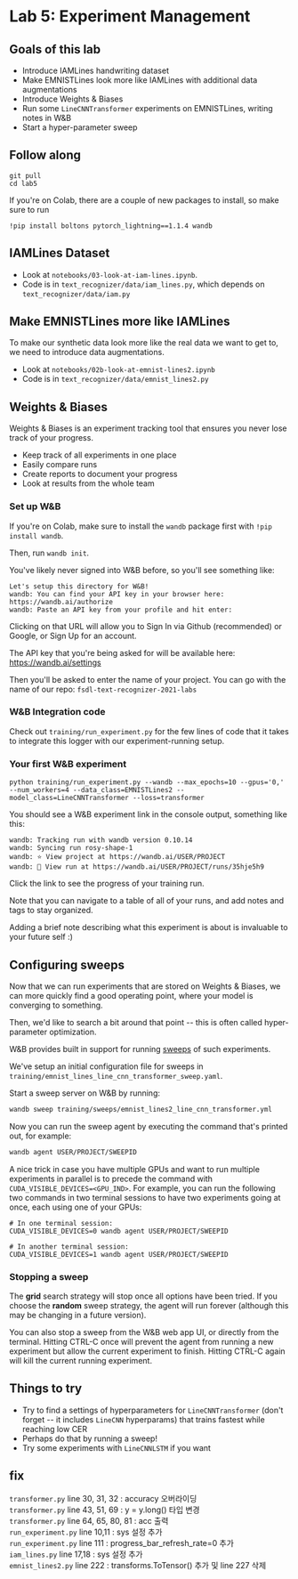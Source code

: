 # Lab 5: Experiment Management

## Goals of this lab

- Introduce IAMLines handwriting dataset
- Make EMNISTLines look more like IAMLines with additional data augmentations
- Introduce Weights & Biases
- Run some `LineCNNTransformer` experiments on EMNISTLines, writing notes in W&B
- Start a hyper-parameter sweep

## Follow along

```
git pull
cd lab5
```

If you're on Colab, there are a couple of new packages to install, so make sure to run

```
!pip install boltons pytorch_lightning==1.1.4 wandb
```

## IAMLines Dataset

- Look at `notebooks/03-look-at-iam-lines.ipynb`.
- Code is in `text_recognizer/data/iam_lines.py`, which depends on `text_recognizer/data/iam.py`

## Make EMNISTLines more like IAMLines

To make our synthetic data look more like the real data we want to get to, we need to introduce data augmentations.

- Look at `notebooks/02b-look-at-emnist-lines2.ipynb`
- Code is in `text_recognizer/data/emnist_lines2.py`

## Weights & Biases

Weights & Biases is an experiment tracking tool that ensures you never lose track of your progress.

- Keep track of all experiments in one place
- Easily compare runs
- Create reports to document your progress
- Look at results from the whole team

### Set up W&B

If you're on Colab, make sure to install the `wandb` package first with `!pip install wandb`.

Then, run `wandb init`.

You've likely never signed into W&B before, so you'll see something like:

```text
Let's setup this directory for W&B!
wandb: You can find your API key in your browser here: https://wandb.ai/authorize
wandb: Paste an API key from your profile and hit enter:
```

Clicking on that URL will allow you to Sign In via Github (recommended) or Google, or Sign Up for an account.

The API key that you're being asked for will be available here: https://wandb.ai/settings

Then you'll be asked to enter the name of your project.
You can go with the name of our repo: `fsdl-text-recognizer-2021-labs`

### W&B Integration code

Check out `training/run_experiment.py` for the few lines of code that it takes to integrate this logger with our experiment-running setup.

### Your first W&B experiment

```
python training/run_experiment.py --wandb --max_epochs=10 --gpus='0,' --num_workers=4 --data_class=EMNISTLines2 --model_class=LineCNNTransformer --loss=transformer
```

You should see a W&B experiment link in the console output, something like this:

```text
wandb: Tracking run with wandb version 0.10.14
wandb: Syncing run rosy-shape-1
wandb: ⭐️ View project at https://wandb.ai/USER/PROJECT
wandb: 🚀 View run at https://wandb.ai/USER/PROJECT/runs/35hje5h9
```

Click the link to see the progress of your training run.

Note that you can navigate to a table of all of your runs, and add notes and tags to stay organized.

Adding a brief note describing what this experiment is about is invaluable to your future self :)

## Configuring sweeps

Now that we can run experiments that are stored on Weights & Biases, we can more quickly find a good operating point, where your model is converging to something.

Then, we'd like to search a bit around that point -- this is often called hyper-parameter optimization.

W&B provides built in support for running [sweeps](https://docs.wandb.com/library/sweeps) of such experiments.

We've setup an initial configuration file for sweeps in `training/emnist_lines_line_cnn_transformer_sweep.yaml`.

Start a sweep server on W&B by running:

```bash
wandb sweep training/sweeps/emnist_lines2_line_cnn_transformer.yml
```

Now you can run the sweep agent by executing the command that's printed out, for example:

```bash
wandb agent USER/PROJECT/SWEEPID
```

A nice trick in case you have multiple GPUs and want to run multiple experiments in parallel is to precede the command with `CUDA_VISIBLE_DEVICES=<GPU_IND>`.
For example, you can run the following two commands in two terminal sessions to have two experiments going at once, each using one of your GPUs:

```
# In one terminal session:
CUDA_VISIBLE_DEVICES=0 wandb agent USER/PROJECT/SWEEPID

# In another terminal session:
CUDA_VISIBLE_DEVICES=1 wandb agent USER/PROJECT/SWEEPID
```

### Stopping a sweep

The **grid** search strategy will stop once all options have been tried. If you choose the **random** sweep strategy, the agent will run forever (although this may be changing in a future version).

You can also stop a sweep from the W&B web app UI, or directly from the terminal. Hitting CTRL-C once will prevent the agent from running a new experiment but allow the current experiment to finish. Hitting CTRL-C again will kill the current running experiment.

## Things to try

- Try to find a settings of hyperparameters for `LineCNNTransformer` (don't forget -- it includes `LineCNN` hyperparams) that trains fastest while reaching low CER
- Perhaps do that by running a sweep!
- Try some experiments with `LineCNNLSTM` if you want

## fix
`transformer.py` line 30, 31, 32 : accuracy 오버라이딩  
`transformer.py` line 43, 51, 69 : y = y.long() 타입 변경  
`transformer.py` line 64, 65, 80, 81 : acc 출력  
`run_experiment.py` line 10,11 : sys 설정 추가  
`run_experiment.py` line 111 : progress_bar_refresh_rate=0 추가  
`iam_lines.py` line 17,18 : sys 설정 추가  
`emnist_lines2.py` line 222 : transforms.ToTensor() 추가 및 line 227 삭제  